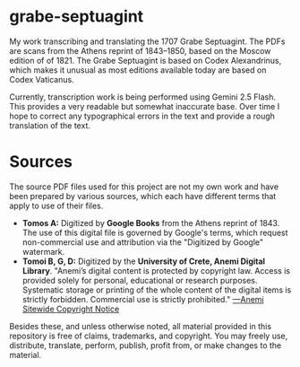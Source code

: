 # grabe-septuagint
My work transcribing and translating the 1707 Grabe Septuagint. The PDFs are scans from the Athens reprint of 1843–1850, based on the Moscow edition of of 1821. The Grabe Septuagint is based on Codex Alexandrinus, which makes it unusual as most editions available today are based on Codex Vaticanus. 

Currently, transcription work is being performed using Gemini 2.5 Flash. This provides a very readable but somewhat inaccurate base. Over time I hope to correct any typographical errors in the text and provide a rough translation of the text.

# Sources

The source PDF files used for this project are not my own work and have been prepared by various sources, which each have different terms that apply to use of their files.

* **Tomos A:** Digitized by **Google Books** from the Athens reprint of 1843. The use of this digital file is governed by Google's terms, which request non-commercial use and attribution via the "Digitized by Google" watermark.
* **Tomoi B, G, D:** Digitized by the **University of Crete, Anemi Digital Library**. "Anemi’s digital content is protected by copyright law. Access is provided solely for personal, educational or research purposes. Systematic storage or printing of the whole content of the digital items is strictly forbidden. Commercial use is strictly prohibited." [—Anemi Sitewide Copyright Notice](http://web.archive.org/web/20250712170841/https://anemi.lib.uoc.gr/)

Besides these, and unless otherwise noted, all material provided in this repository is free of claims, trademarks, and copyright. You may freely use, distribute, translate, perform, publish, profit from, or make changes to the material. 
